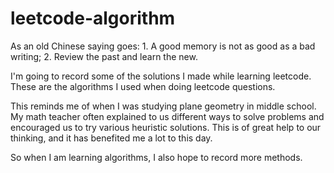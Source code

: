 # leetcode-algorithm
As an old Chinese saying goes: 
    1. A good memory is not as good as a bad writing; 
    2. Review the past and learn the new.

I'm going to record some of the solutions I made while learning leetcode. These are the algorithms I used when doing leetcode questions.

This reminds me of when I was studying plane geometry in middle school. My math teacher often explained to us different ways to solve problems and encouraged us to try various heuristic solutions. This is of great help to our thinking, and it has benefited me a lot to this day. 

So when I am learning algorithms, I also hope to record more methods.
